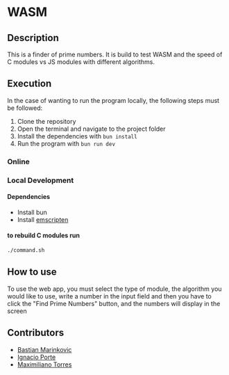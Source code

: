 # WASM

## Description
This is a finder of prime numbers. It is build to test WASM and the speed of C modules vs JS modules with different algorithms.
## Execution

In the case of wanting to run the program locally, the following steps must be followed:

1. Clone the repository
2. Open the terminal and navigate to the project folder
3. Install the dependencies with `bun install`
4. Run the program with `bun run dev`

### Online

### Local Development
#### Dependencies

- Install bun
- Install [emscripten](https://emscripten.org/docs/getting_started/downloads.html)

#### to rebuild C modules run

```bash
./command.sh
```


## How to use

To use the web app, you must select the type of module, the algorithm you would like to use, write a number in the input field and then you have to click the "Find Prime Numbers" button, and the numbers will display in the screen

## Contributors

- [Bastian Marinkovic](https://github.com/BMarink512/)
- [Ignacio Porte](https://github.com/IgnacioPorte)
- [Maximiliano Torres](https://github.com/Maxi1805)

